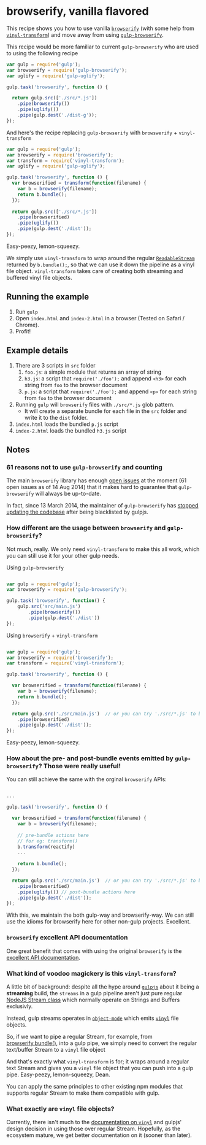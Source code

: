 # browserify, vanilla flavored

This recipe shows you how to use vanilla [```browserify```](https://github.com/substack/node-browserify) (with some help from [```vinyl-transform```](https://github.com/hughsk/vinyl-transform)) and move away from using [```gulp-browserify```](https://github.com/deepak1556/gulp-browserify).

This recipe would be more familiar to current ```gulp-browserify``` who are used to using the following recipe

```javascript
var gulp = require('gulp');
var browserify = require('gulp-browserify');
var uglify = require('gulp-uglify');

gulp.task('browserify', function () {

  return gulp.src(['./src/*.js'])
    .pipe(browserify())
    .pipe(uglify())
    .pipe(gulp.dest('./dist-g'));
});
```

And here's the recipe replacing ```gulp-browserify``` with ```browswerify``` + ```vinyl-transform```

```javascript
var gulp = require('gulp');
var browserify = require('browserify');
var transform = require('vinyl-transform');
var uglify = require('gulp-uglify');

gulp.task('browserify', function () {
  var browserified = transform(function(filename) {
    var b = browserify(filename);
    return b.bundle();
  });
  
  return gulp.src(['./src/*.js'])
    .pipe(browserified)
    .pipe(uglify())
    .pipe(gulp.dest('./dist'));
});
```
Easy-peezy, lemon-squeezy.

We simply use ```vinyl-transform``` to wrap around the regular [```ReadableStream```](http://nodejs.org/api/stream.html) 
returned by ```b.bundle();```, so that we can use it down the pipeline as a vinyl file object.
```vinyl-transform``` takes care of creating both streaming and buffered vinyl file objects.

## Running the example

1. Run ```gulp```
2. Open ```index.html``` and ```index-2.html``` in a browser (Tested on Safari / Chrome).
3. Profit!

## Example details

1. There are 3 scripts in ```src``` folder
    1. ```foo.js```: a simple module that returns an array of string
    2. ```h3.js```: a script that ```require('./foo');``` and append ```<h3>``` for each string from ``foo`` to the browser document
    3. ```p.js```: a script that ```require('./foo');``` and append ```<p>``` for each string from ``foo`` to the browser document
2. Running ```gulp``` will ```browserify``` files with ```./src/*.js``` glob pattern.
    * It will create a separate bundle for each file in the ```src``` folder and write it to the ```dist``` folder.
3. ```index.html``` loads the bundled ```p.js``` script
4. ```index-2.html``` loads the bundled ```h3.js``` script

## Notes


### 61 reasons not to use ```gulp-browserify``` and counting

The main ```browserify``` library has enough [open issues](https://github.com/substack/node-browserify/issues) at the moment (61 open issues as of 14 Aug 2014)
that it makes hard to guarantee that ```gulp-browserify``` will always be up-to-date.

In fact, since 13 March 2014, the maintainer of ```gulp-browserify``` has [stopped updating the codebase](https://github.com/deepak1556/gulp-browserify/commits/master) after being blacklisted by gulpjs.

### How different are the usage between ```browserify``` and ```gulp-browserify```?
Not much, really. We only need ```vinyl-transform``` to make this all work, which you can still use it for your other gulp needs.

Using ```gulp-browserify```
```javascript

var gulp = require('gulp');
var browserify = require('gulp-browserify');

gulp.task('browserify', function() {
    gulp.src('src/main.js')
        .pipe(browserify())
        .pipe(gulp.dest('./dist'))
});
```

Using ```browserify``` + ```vinyl-transform```

```javascript

var gulp = require('gulp');
var browserify = require('browserify');
var transform = require('vinyl-transform');

gulp.task('browserify', function () {

  var browserified = transform(function(filename) {
    var b = browserify(filename);
    return b.bundle();
  });

  return gulp.src('./src/main.js')  // or you can try './src/*.js' to browserify every file in ./src/* as a separate bundle, it'd still work!
    .pipe(browserified)
    .pipe(gulp.dest('./dist'));
});
```

Easy-peezy, lemon-squeezy.

### How about the pre- and post-bundle events emitted by ```gulp-browserify```? Those were really useful!
You can still achieve the same with the orginal ```browserify``` APIs:

```javascript

...

gulp.task('browserify', function () {

  var browserified = transform(function(filename) {
    var b = browserify(filename);
    
    // pre-bundle actions here
    // for eg: transform()
    b.transform(reactify)
    ...
    
    return b.bundle();
  });

  return gulp.src('./src/main.js')  // or you can try './src/*.js' to browserify every file in ./src/* as a separate bundle, it'd still work!
    .pipe(browserified)
    .pipe(uglify()) // post-bundle actions here
    .pipe(gulp.dest('./dist'));
});
```

With this, we maintain the both gulp-way and browserify-way. We can still use the idioms for browserify here for other non-gulp projects. Excellent.

### ```browserify``` excellent API documentation
One great benefit that comes with using the original ```browserify``` is the [excellent API documentation](https://github.com/substack/node-browserify).


### What kind of voodoo magickery is this ```vinyl-transform```?

A little bit of background: despite all the hype around [```gulpjs```](http://gulpjs.com) about it being a **streaming** build,
the ```streams``` in a gulp pipeline aren't just pure regular [NodeJS Stream class](nodejs.org/api/stream.html) which normally operate on Strings and Buffers exclusivly.

Instead, gulp streams operates in [```object-mode```](http://nodejs.org/api/stream.html#stream_object_mode) which emits [```vinyl```](https://github.com/wearefractal/vinyl) file objects.

So, if we want to pipe a regular Stream, for example, from [browserify.bundle()](https://github.com/substack/node-browserify#bbundlecb), into a gulp pipe, we simply need to convert the regular text/buffer Stream to a ```vinyl``` file object

And that's exactly what ```vinyl-transform``` is for; it wraps around a regular text Stream and gives you a ```vinyl``` file object
that you can push into a gulp pipe. Easy-peezy, lemon-squeezy, Dean.

You can apply the same principles to other existing npm modules that supports regular Stream to make them compatible with gulp.

### What exactly are ```vinyl``` file objects?
Currently, there isn't much to the [documentation on ```vinyl```](https://github.com/wearefractal/vinyl) and gulpjs' design decision in using those over regular Stream. Hopefully, as the ecosystem mature, we get better documentation on it (sooner than later).

 



